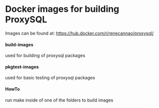 # Docker images for building ProxySQL

Images can be found at:
https://hub.docker.com/r/renecannao/proxysql/

#### build-images
used for building of proxysql packages

#### pkgtest-images
used for basic testing of proxysql packages

#### HowTo
run make inside of one of the folders to build images
